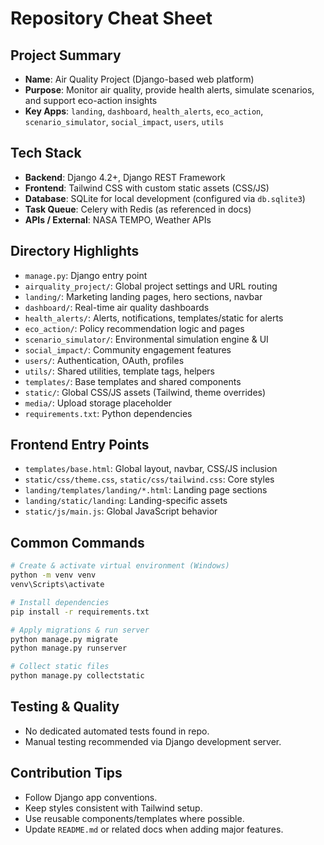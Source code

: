 # Repository Cheat Sheet

## Project Summary
- **Name**: Air Quality Project (Django-based web platform)
- **Purpose**: Monitor air quality, provide health alerts, simulate scenarios, and support eco-action insights
- **Key Apps**: `landing`, `dashboard`, `health_alerts`, `eco_action`, `scenario_simulator`, `social_impact`, `users`, `utils`

## Tech Stack
- **Backend**: Django 4.2+, Django REST Framework
- **Frontend**: Tailwind CSS with custom static assets (CSS/JS)
- **Database**: SQLite for local development (configured via `db.sqlite3`)
- **Task Queue**: Celery with Redis (as referenced in docs)
- **APIs / External**: NASA TEMPO, Weather APIs

## Directory Highlights
- `manage.py`: Django entry point
- `airquality_project/`: Global project settings and URL routing
- `landing/`: Marketing landing pages, hero sections, navbar
- `dashboard/`: Real-time air quality dashboards
- `health_alerts/`: Alerts, notifications, templates/static for alerts
- `eco_action/`: Policy recommendation logic and pages
- `scenario_simulator/`: Environmental simulation engine & UI
- `social_impact/`: Community engagement features
- `users/`: Authentication, OAuth, profiles
- `utils/`: Shared utilities, template tags, helpers
- `templates/`: Base templates and shared components
- `static/`: Global CSS/JS assets (Tailwind, theme overrides)
- `media/`: Upload storage placeholder
- `requirements.txt`: Python dependencies

## Frontend Entry Points
- `templates/base.html`: Global layout, navbar, CSS/JS inclusion
- `static/css/theme.css`, `static/css/tailwind.css`: Core styles
- `landing/templates/landing/*.html`: Landing page sections
- `landing/static/landing`: Landing-specific assets
- `static/js/main.js`: Global JavaScript behavior

## Common Commands
```bash
# Create & activate virtual environment (Windows)
python -m venv venv
venv\Scripts\activate

# Install dependencies
pip install -r requirements.txt

# Apply migrations & run server
python manage.py migrate
python manage.py runserver

# Collect static files
python manage.py collectstatic
```

## Testing & Quality
- No dedicated automated tests found in repo.
- Manual testing recommended via Django development server.

## Contribution Tips
- Follow Django app conventions.
- Keep styles consistent with Tailwind setup.
- Use reusable components/templates where possible.
- Update `README.md` or related docs when adding major features.